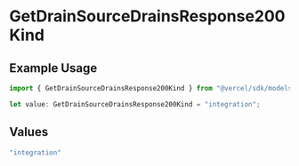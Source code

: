 # GetDrainSourceDrainsResponse200Kind

## Example Usage

```typescript
import { GetDrainSourceDrainsResponse200Kind } from "@vercel/sdk/models/getdrainop.js";

let value: GetDrainSourceDrainsResponse200Kind = "integration";
```

## Values

```typescript
"integration"
```